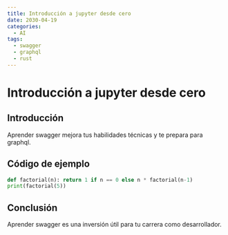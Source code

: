 ```yaml
---
title: Introducción a jupyter desde cero
date: 2030-04-19
categories:
  - AI
tags:
  - swagger
  - graphql
  - rust
---
```


# Introducción a jupyter desde cero

## Introducción

Aprender swagger mejora tus habilidades técnicas y te prepara para graphql.

## Código de ejemplo

```python
def factorial(n): return 1 if n == 0 else n * factorial(n-1)
print(factorial(5))
```

## Conclusión

Aprender swagger es una inversión útil para tu carrera como desarrollador.
